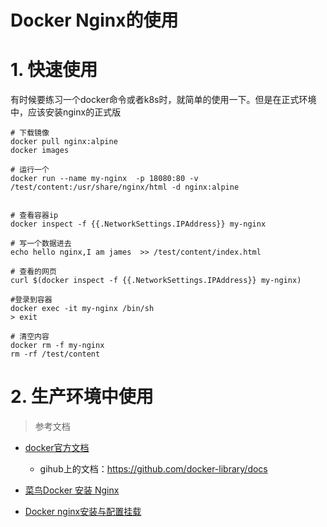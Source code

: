 # Docker Nginx的使用



# 1. 快速使用

有时候要练习一个docker命令或者k8s时，就简单的使用一下。但是在正式环境中，应该安装nginx的正式版

```shell
# 下载镜像
docker pull nginx:alpine
docker images

# 运行一个
docker run --name my-nginx  -p 18080:80 -v /test/content:/usr/share/nginx/html -d nginx:alpine


# 查看容器ip
docker inspect -f {{.NetworkSettings.IPAddress}} my-nginx

# 写一个数据进去
echo hello nginx,I am james  >> /test/content/index.html

# 查看的网页
curl $(docker inspect -f {{.NetworkSettings.IPAddress}} my-nginx)

#登录到容器
docker exec -it my-nginx /bin/sh
> exit

# 清空内容
docker rm -f my-nginx
rm -rf /test/content
```











# 2. 生产环境中使用







> 参考文档

* [docker官方文档](https://hub.docker.com/_/nginx)
  * gihub上的文档：https://github.com/docker-library/docs
* [菜鸟Docker 安装 Nginx](https://www.runoob.com/docker/docker-install-nginx.html)

* [Docker nginx安装与配置挂载](https://blog.csdn.net/qq_26641781/article/details/80883192)
